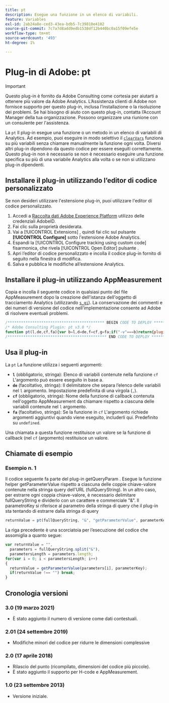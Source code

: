 ```yaml
---
title: pt
description: Esegue una funzione in un elenco di variabili.
feature: Variables
exl-id: 2ab24a8e-ced3-43ea-bdb5-7c39810e4102
source-git-commit: 7c7a7d8add9edb1538df12b440bc0a15f09efe5e
workflow-type: tm+mt
source-wordcount: '493'
ht-degree: 1%

---
```


# Plug-in di Adobe: pt

>[!IMPORTANT]
>
>Questo plug-in è fornito da Adobe Consulting come cortesia per aiutarti a ottenere più valore da Adobe Analytics. L’Assistenza clienti di Adobe non fornisce supporto per questo plug-in, inclusa l’installazione o la risoluzione dei problemi. Se hai bisogno di aiuto con questo plug-in, contatta l’Account Manager della tua organizzazione. Possono organizzare una riunione con un consulente per l&#39;assistenza.

La `pt` Il plug-in esegue una funzione o un metodo in un elenco di variabili di Analytics. Ad esempio, puoi eseguire in modo selettivo il [`clearVars`](../functions/clearvars.md) funziona su più variabili senza chiamare manualmente la funzione ogni volta. Diversi altri plug-in dipendono da questo codice per essere eseguiti correttamente. Questo plug-in non è necessario se non è necessario eseguire una funzione specifica su più di una variabile Analytics alla volta o se non si utilizzano plug-in dipendenti.

<!--## Install the plug-in using the Web SDK or the Adobe Analytics extension

Adobe offers an extension that allows you to use most commonly-used plug-ins.

1. Log in to [Adobe Experience Platform Data Collection](https://experience.adobe.com/data-collection) using your AdobeID credentials.
1. Click the desired tag property.
1. Go to the [!UICONTROL Extensions] tab, then click on the [!UICONTROL Catalog] button
1. Install and publish the [!UICONTROL Common Analytics Plugins] extension
1. If you haven't already, create a rule labeled "Initialize Plug-ins" with the following configuration:
    * Condition: None
    * Event: Core – Library Loaded (Page Top)
1. Add an action to the above rule with the following configuration:
    * Extension: Common Analytics Plugins
    * Action Type: Initialize pt
1. Save and publish the changes to the rule.-->

## Installare il plug-in utilizzando l’editor di codice personalizzato

Se non desideri utilizzare l&#39;estensione plug-in, puoi utilizzare l&#39;editor di codice personalizzato.

1. Accedi a [Raccolta dati Adobe Experience Platform](https://experience.adobe.com/data-collection) utilizzo delle credenziali AdobeID.
1. Fai clic sulla proprietà desiderata.
1. Vai a [!UICONTROL Extensions] , quindi fai clic sul pulsante **[!UICONTROL Configure]** sotto l&#39;estensione Adobe Analytics.
1. Espandi la [!UICONTROL Configure tracking using custom code] fisarmonica, che rivela [!UICONTROL Open Editor] pulsante .
1. Apri l’editor di codice personalizzato e incolla il codice plug-in fornito di seguito nella finestra di modifica.
1. Salva e pubblica le modifiche all’estensione Analytics.

## Installare il plug-in utilizzando AppMeasurement

Copia e incolla il seguente codice in qualsiasi punto del file AppMeasurement dopo la creazione dell&#39;istanza dell&#39;oggetto di tracciamento Analytics (utilizzando [`s_gi`](../functions/s-gi.md)). La conservazione dei commenti e dei numeri di versione del codice nell’implementazione consente ad Adobe di risolvere eventuali problemi.

```js
/******************************************* BEGIN CODE TO DEPLOY *******************************************/
/* Adobe Consulting Plugin: pt v3.0 */
function pt(l,de,cf,fa){var b=l,d=de,f=cf,g=fa;if("-v"===b)return{plugin:"pt",version:"3.0"};a:{if("undefined"!==typeof window.s_c_il){var a=0;for(var c;a<window.s_c_il.length;a++)if(c=window.s_c_il[a],c._c&&"s_c"===c._c){a=c;break a}}a=void 0}if("undefined"!==typeof a&&(a.contextData.pt="3.0",b&&a[f])){b=b.split(d||",");d=b.length;for(var e=0;e<d;e++)if(c=a[f](b[e],g))return c}};
/******************************************** END CODE TO DEPLOY ********************************************/
```

## Usa il plug-in

La `pt` La funzione utilizza i seguenti argomenti:

* **`l`** (obbligatorio, stringa): Elenco di variabili contenute nella funzione `cf` L&#39;argomento può essere eseguito in base a.
* **`de`** (facoltativo, stringa): Il delimitatore che separa l’elenco delle variabili nel `l` argomento. Impostazione predefinita di una virgola (`,`).
* **`cf`** (obbligatorio, stringa): Nome della funzione di callback contenuta nell&#39;oggetto AppMeasurement da chiamare rispetto a ciascuna delle variabili contenute nel `l` argomento.
* **`fa`** (facoltativo, stringa): Se la funzione in `cf` L&#39;argomento richiede argomenti aggiuntivi quando viene eseguito, includerli qui. Predefinito su `undefined`.

Una chiamata a questa funzione restituisce un valore se la funzione di callback (nel `cf` (argomento) restituisce un valore.

## Chiamate di esempio

### Esempio n. 1

Il codice seguente fa parte del plug-in getQueryParam .  Esegue la funzione helper getParameterValue rispetto a ciascuna delle coppie chiave-valore contenute nella stringa query dell&#39;URL (fullQueryString).  In un altro caso, per estrarre ogni coppia chiave-valore, è necessario delimitare fullQueryString e dividerlo con un carattere e commerciale &quot;&amp;&quot;. Il parametroKey si riferisce al parametro della stringa di query che il plug-in sta tentando di estrarre dalla stringa di query

```js
returnValue = pt(fullQueryString, "&", "getParameterValue", parameterKey)
```

La riga precedente è una scorciatoia per l’esecuzione del codice che assomiglia a quanto segue:

```js
var returnValue = "",
  parameters = fullQueryString.split("&"),
  parametersLength = parameters.length;
for(var i = 0; i < parametersLength; i++)
{
  returnValue = getParameterValue(parameters[i], parameterKey);
  if(returnValue !== "") break;
}
```

## Cronologia versioni

### 3.0 (19 marzo 2021)

* È stato aggiunto il numero di versione come dati contestuali.

### 2.01 (24 settembre 2019)

* Modifiche minori del codice per ridurre le dimensioni complessive

### 2.0 (17 aprile 2018)

* Rilascio del punto (ricompilato, dimensioni del codice più piccole).
* È stato aggiunto il supporto per H-code e AppMeasurement.

### 1.0 (23 settembre 2013)

* Versione iniziale.
